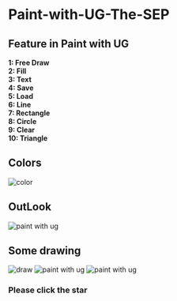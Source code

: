 # Paint-with-UG-The-SEP
## Feature in Paint with UG
**1: Free Draw** </br>
**2: Fill** </br>
**3: Text** </br>
**4: Save** </br>
**5: Load** </br>
**6: Line** </br>
**7: Rectangle** </br>
**8: Circle** </br>
**9: Clear**  </br>
**10: Triangle** </br>
 
 ## Colors
 ![color](https://user-images.githubusercontent.com/75884061/104131874-5d96c700-539f-11eb-9a13-57f1da378603.png)
 ## OutLook
 ![paint with ug](https://user-images.githubusercontent.com/75884061/104850630-2b90e200-5916-11eb-9e22-5beabf429fee.jpeg)
## Some drawing
![draw](https://user-images.githubusercontent.com/75884061/104132156-7c965880-53a1-11eb-9aac-719a722a3a01.png)
![paint with ug](https://user-images.githubusercontent.com/75884061/104132331-adc35880-53a2-11eb-9a15-4944b0a09d27.jpeg)
 ![paint with ug](https://user-images.githubusercontent.com/75884061/104819874-aabee100-5856-11eb-8c8f-f748d60f77ff.jpeg)

### Please click the star
